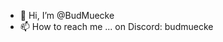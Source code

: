- 👋 Hi, I’m @BudMuecke
- 📫 How to reach me ... on Discord: budmuecke

<!---
BudMuecke/BudMuecke is a ✨ special ✨ repository because its `README.md` (this file) appears on your GitHub profile.
You can click the Preview link to take a look at your changes.
--->
